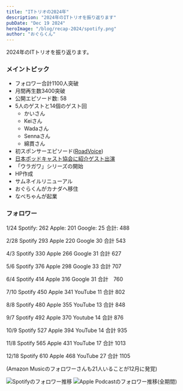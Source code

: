```yaml
---
title: "ITトリオの2024年"
description: "2024年のITトリオを振り返ります"
pubDate: "Dec 19 2024"
heroImage: "/blog/recap-2024/spotify.png"
author: "おぐらくん"
---
```


2024年のITトリオを振り返ります。

### メイントピック

- フォロワー合計1100人突破
- 月間再生数3400突破
- 公開エピソード数: 58
- 5人のゲストと14個のゲスト回
  - かいさん
  - Keiさん
  - Wadaさん
  - Sennaさん
  - 綿貫さん
- 初スポンサーエピソード([RoadVoice](https://www.honda.co.jp/roadvoice/))
- [日本ポッドキャスト協会に紹介ゲスト出演](https://podcasting.jp/weekly_recommend.html)
- 「ウラガワ」シリーズの開始
- HP作成
- サムネイルリニューアル
- おぐらくんがカナダへ移住
- なべちゃんが起業

### フォロワー

1/24
Spotify: 262
Apple: 201
Google: 25
合計: 488


2/28
Spotify 293
Apple 220
Google 30
合計 543

4/3
Spotify 330
Apple 266
Google 31
合計 627


5/6
Spotify 376
Apple  298
Google 33
合計 707

6/4
Spotify 414
Apple 316
Google 31
合計　760


7/10
Spotify 450
Apple 341
YouTube 11
合計 802

8/8
Spotify 480
Apple 355
YouTube 13
合計 848


9/7
Spotify 492
Apple 370
Youtube 14
合計 876


10/9
Spotify 527
Apple 394
YouTube 14
合計 935

11/8
Spotify 565
Apple 431
YouTube 17
合計 1013

12/18
Spotify 610
Apple 468
YouTube 27
合計 1105

(Amazon Musicのフォロワーさんも21人いることが12月に発覚)

![Spotifyのフォロワー推移](/blog/recap-2024/spotify.png)
![Apple Podcastのフォロワー推移(全期間)](/blog/recap-2024/apple.png)